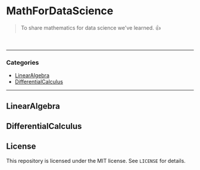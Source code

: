 # MathForDataScience
> To share mathematics for data science we've learned. :+1:

<br/>

---

### Categories

* [LinearAlgebra](#linearalgebra)
* [DifferentialCalculus](#differentialcalculus)

---

## LinearAlgebra

## DifferentialCalculus

## License

<!-- &copy; 2018 Danial Nam(남대현/南大铉) -->

This repository is licensed under the MIT license. See `LICENSE` for
details.
